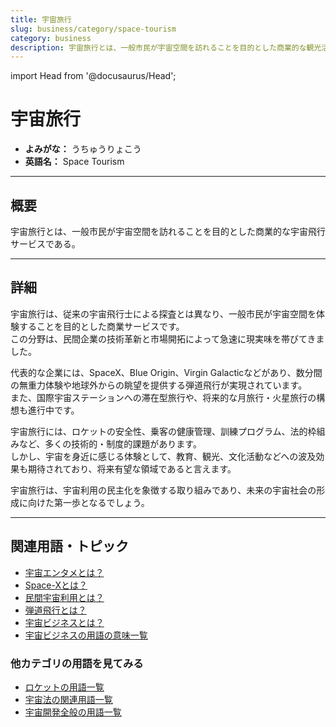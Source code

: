 ```yaml
---
title: 宇宙旅行
slug: business/category/space-tourism
category: business
description: 宇宙旅行とは、一般市民が宇宙空間を訪れることを目的とした商業的な観光活動である。
---
```


import Head from '@docusaurus/Head';

<Head>
  <script type="application/ld+json">
    {`{
      "@context": "https://schema.org",
      "@type": "DefinedTerm",
      "name": "宇宙旅行",
      "inDefinedTermSet": "https://www.space-portal.org",
      "termCode": "business/category/space-tourism",
      "description": "宇宙旅行とは、一般市民が宇宙空間を訪れることを目的とした商業的な観光活動である。",
      "url": "https://www.space-portal.org/docs/business/category/space-tourism"
    }`}
  </script>
</Head>

# 宇宙旅行

- **よみがな：** うちゅうりょこう  
- **英語名：** Space Tourism  

---

## 概要

宇宙旅行とは、一般市民が宇宙空間を訪れることを目的とした商業的な宇宙飛行サービスである。

---

## 詳細

宇宙旅行は、従来の宇宙飛行士による探査とは異なり、一般市民が宇宙空間を体験することを目的とした商業サービスです。  
この分野は、民間企業の技術革新と市場開拓によって急速に現実味を帯びてきました。  

代表的な企業には、SpaceX、Blue Origin、Virgin Galacticなどがあり、数分間の無重力体験や地球外からの眺望を提供する弾道飛行が実現されています。  
また、国際宇宙ステーションへの滞在型旅行や、将来的な月旅行・火星旅行の構想も進行中です。  

宇宙旅行には、ロケットの安全性、乗客の健康管理、訓練プログラム、法的枠組みなど、多くの技術的・制度的課題があります。  
しかし、宇宙を身近に感じる体験として、教育、観光、文化活動などへの波及効果も期待されており、将来有望な領域であると言えます。  

宇宙旅行は、宇宙利用の民主化を象徴する取り組みであり、未来の宇宙社会の形成に向けた第一歩となるでしょう。

---

## 関連用語・トピック

- [宇宙エンタメとは？](/docs/business/category/space-entertainment)
- [Space-Xとは？](/docs/business/company/spacex)
- [民間宇宙利用とは？](/docs/business/private-space-utilization)
- [弾道飛行とは？](/docs/orbit/type/suborbital-flight)
- [宇宙ビジネスとは？](/docs/business/space-business)
- [宇宙ビジネスの用語の意味一覧](/docs/category/business)

### 他カテゴリの用語を見てみる

- [ロケットの用語一覧](/docs/category/rocket)
- [宇宙法の関連用語一覧](/docs/category/policy)
- [宇宙開発全般の用語一覧](/docs/category/glossary)


